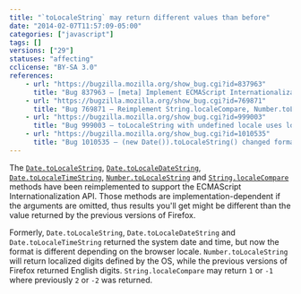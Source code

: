 ```yaml
---
title: "`toLocaleString` may return different values than before"
date: "2014-02-07T11:57:09-05:00"
categories: ["javascript"]
tags: []
versions: ["29"]
statuses: "affecting"
cclicense: "BY-SA 3.0"
references:
    - url: "https://bugzilla.mozilla.org/show_bug.cgi?id=837963"
      title: "Bug 837963 – [meta] Implement ECMAScript Internationalization API"
    - url: "https://bugzilla.mozilla.org/show_bug.cgi?id=769871"
      title: "Bug 769871 – Reimplement String.localeCompare, Number.toLocaleString, Date.toLocaleString per ECMA-402"
    - url: "https://bugzilla.mozilla.org/show_bug.cgi?id=999003"
      title: "Bug 999003 – toLocaleString with undefined locale uses localized digits specified by the OS"
    - url: "https://bugzilla.mozilla.org/show_bug.cgi?id=1010535"
      title: "Bug 1010535 – (new Date()).toLocaleString() changed format"
---
```

The [`Date.toLocaleString`](https://developer.mozilla.org/docs/Web/JavaScript/Reference/Global_Objects/Date/toLocaleString), [`Date.toLocaleDateString`](https://developer.mozilla.org/docs/Web/JavaScript/Reference/Global_Objects/Date/toLocaleDateString), [`Date.toLocaleTimeString`](https://developer.mozilla.org/docs/Web/JavaScript/Reference/Global_Objects/Date/toLocaleTimeString), [`Number.toLocaleString`](https://developer.mozilla.org/docs/Web/JavaScript/Reference/Global_Objects/Number/toLocaleString) and [`String.localeCompare`](https://developer.mozilla.org/docs/Web/JavaScript/Reference/Global_Objects/String/localeCompare) methods have been reimplemented to support the ECMAScript Internationalization API. Those methods are implementation-dependent if the arguments are omitted, thus results you'll get might be different than the value returned by the previous versions of Firefox.

Formerly, `Date.toLocaleString`, `Date.toLocaleDateString` and `Date.toLocaleTimeString` returned the system date and time, but now the format is different depending on the browser locale. `Number.toLocaleString` will return localized digits defined by the OS, while the previous versions of Firefox returned English digits. `String.localeCompare` may return `1` or `-1` where previously `2` or `-2` was returned.
